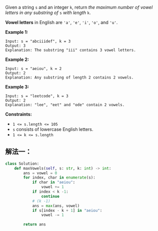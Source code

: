 Given a string `s` and an integer `k`, return *the maximum number of vowel letters in any substring of* `s` *with length* `k`.

**Vowel letters** in English are `'a'`, `'e'`, `'i'`, `'o'`, and `'u'`.

**Example 1:**

```
Input: s = "abciiidef", k = 3
Output: 3
Explanation: The substring "iii" contains 3 vowel letters.
```

**Example 2:**

```
Input: s = "aeiou", k = 2
Output: 2
Explanation: Any substring of length 2 contains 2 vowels.
```

**Example 3:**

```
Input: s = "leetcode", k = 3
Output: 2
Explanation: "lee", "eet" and "ode" contain 2 vowels.
```

**Constraints:**

- `1 <= s.length <= 105`
- `s` consists of lowercase English letters.
- `1 <= k <= s.length`

## 解法一：

```python
class Solution:
    def maxVowels(self, s: str, k: int) -> int:
        ans = vowel = 0
        for index, char in enumerate(s):
            if char in "aeiou":
                vowel += 1
            if index < k -1:
                continue
            # (k -1)
            ans = max(ans, vowel)
            if s[index - k + 1] in "aeiou":
                vowel -= 1
            
        return ans
```

